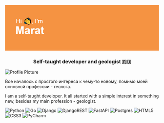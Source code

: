 

<!DOCTYPE html>
<html lang="en">
  <head>
    <meta charset="UTF-8">
  </head>
  <body>
<img src="https://github.com/Clever1mistory/Clever1mistory/blob/main/header.png?raw=true"></h1>


<h3 align="center">Self-taught developer and geologist 🇷🇺</h3>
   <div class="container">
     <img src="https://github.com/Clever1mistory/Clever1mistory/assets/128373879/7a74600d-82b2-40e1-ae92-ebacd8c0f446" width="170" height="300" alt="Profile Picture">
   </div>   
      <p> Все началось с простого интереса к чему-то новому, помимо моей основной профессии - геолога.</p>
     <p>I am a self-taught developer. It all started with a simple interest in something new, besides my main profession - geologist.</p>
      </div>
    </div>
  
  </body>
</html>



![Python](https://img.shields.io/badge/python-3670A0?style=for-the-badge&logo=python&logoColor=ffdd54)
![Go](https://img.shields.io/badge/Go-00ADD8?style=for-the-badge&logo=go&logoColor=white)
![Django](https://img.shields.io/badge/django-%23092E20.svg?style=for-the-badge&logo=django&logoColor=white)
![DjangoREST](https://img.shields.io/badge/DJANGO-REST-ff1709?style=for-the-badge&logo=django&logoColor=white&color=ff1709&labelColor=gray)
![FastAPI](https://img.shields.io/badge/FastAPI-005571?style=for-the-badge&logo=fastapi)
![Postgres](https://img.shields.io/badge/postgres-%23316192.svg?style=for-the-badge&logo=postgresql&logoColor=white)
![HTML5](https://img.shields.io/badge/html5-%23E34F26.svg?style=for-the-badge&logo=html5&logoColor=white)
![CSS3](https://img.shields.io/badge/css3-%231572B6.svg?style=for-the-badge&logo=css3&logoColor=white)
![PyCharm](https://img.shields.io/badge/pycharm-143?style=for-the-badge&logo=pycharm&logoColor=black&color=black&labelColor=green)
  
